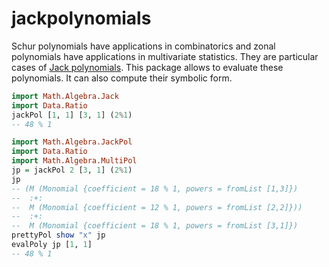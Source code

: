 # jackpolynomials

Schur polynomials have applications in combinatorics and zonal polynomials have
applications in multivariate statistics. They are particular cases of
[Jack polynomials](https://en.wikipedia.org/wiki/Jack_function). This package
allows to evaluate these polynomials. It can also compute their symbolic form.

```haskell
import Math.Algebra.Jack
import Data.Ratio
jackPol [1, 1] [3, 1] (2%1)
-- 48 % 1
```

```haskell
import Math.Algebra.JackPol
import Data.Ratio
import Math.Algebra.MultiPol
jp = jackPol 2 [3, 1] (2%1)
jp
-- (M (Monomial {coefficient = 18 % 1, powers = fromList [1,3]}) 
--  :+: 
--  M (Monomial {coefficient = 12 % 1, powers = fromList [2,2]})) 
--  :+: 
--  M (Monomial {coefficient = 18 % 1, powers = fromList [3,1]})
prettyPol show "x" jp
evalPoly jp [1, 1]
-- 48 % 1
```
